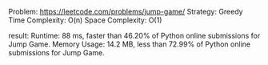 Problem: https://leetcode.com/problems/jump-game/
Strategy: Greedy
Time Complexity: O(n)
Space Complexity: O(1)

result:
Runtime: 88 ms, faster than 46.20% of Python online submissions for Jump Game.
Memory Usage: 14.2 MB, less than 72.99% of Python online submissions for Jump Game.
